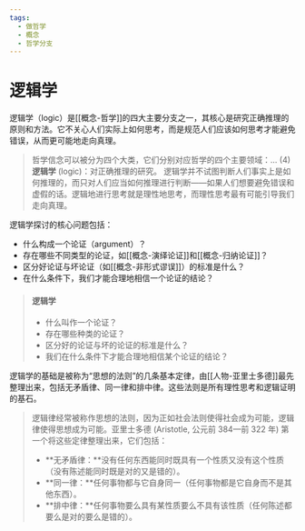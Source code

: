 ```yaml
---
tags:
  - 做哲学
  - 概念
  - 哲学分支
---
```


# 逻辑学

逻辑学（logic）是[[概念-哲学]]的四大主要分支之一，其核心是研究正确推理的原则和方法。它不关心人们实际上如何思考，而是规范人们应该如何思考才能避免错误，从而更可能地走向真理。

> 哲学信念可以被分为四个大类，它们分别对应哲学的四个主要领域：... (4) **逻辑学** (logic)：对正确推理的研究。
> 逻辑学并不试图判断人们事实上是如何推理的，而只对人们应当如何推理进行判断——如果人们想要避免错误和虚假的话。逻辑地进行思考就是理性地思考，而理性思考最有可能引导我们走向真理。

逻辑学探讨的核心问题包括：

*   什么构成一个论证（argument）？
*   存在哪些不同类型的论证，如[[概念-演绎论证]]和[[概念-归纳论证]]？
*   区分好论证与坏论证（如[[概念-非形式谬误]]）的标准是什么？
*   在什么条件下，我们才能合理地相信一个论证的结论？

> #### 逻辑学
>
> -   什么叫作一个论证？
> -   存在哪些种类的论证？
> -   区分好的论证与坏的论证的标准是什么？
> -   我们在什么条件下才能合理地相信某个论证的结论？

逻辑学的基础是被称为“思想的法则”的几条基本定律，由[[人物-亚里士多德]]最先整理出来，包括无矛盾律、同一律和排中律。这些法则是所有理性思考和逻辑证明的基石。

> 逻辑律经常被称作思想的法则，因为正如社会法则使得社会成为可能，逻辑律使得思想成为可能。亚里士多德 (Aristotle, 公元前 384—前 322 年) 第一个将这些定律整理出来，它们包括：
> -   **无矛盾律：**没有任何东西能同时既具有一个性质又没有这个性质（没有陈述能同时既是对的又是错的）。
> -   **同一律：**任何事物都与它自身同一（任何事物都是它自身而不是其他东西）。
> -   **排中律：**任何事物要么具有某性质要么不具有该性质（任何陈述都要么是对的要么是错的）。

